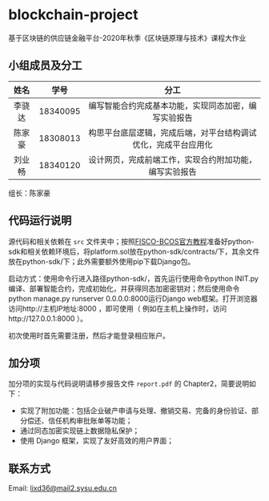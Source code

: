 # blockchain-project
基于区块链的供应链金融平台-2020年秋季《区块链原理与技术》课程大作业

## 小组成员及分工
| **姓名** | **学号** |                           **分工**                           |
| :------: | :------: | :----------------------------------------------------------: |
|  李骁达  | 18340095 |     编写智能合约完成基本功能，实现同态加密，编写实验报告     |
|  陈家豪  | 18308013 | 构思平台底层逻辑，完成后端，对平台结构调试优化，完成平台应用化 |
|  刘业畅  | 18340120 |    设计网页，完成前端工作，实现合约附加功能，编写实验报告    |

组长：陈家豪

## 代码运行说明
源代码和相关依赖在 `src` 文件夹中；按照[FISCO-BCOS官方教程](https://fisco-bcos-documentation.readthedocs.io/zh_CN/latest/docs/sdk/python_sdk/index.html)准备好python-sdk和相关依赖环境后，将platform.sol放在python-sdk/contracts/下，其余文件放在python-sdk/下；此外需要额外使用pip下载Django包。

启动方式：使用命令行进入路径python-sdk/，首先运行使用命令python INIT.py编译、部署智能合约，完成初始化，并获得同态加密密钥对；然后使用命令python manage.py runserver 0.0.0.0:8000运行Django web框架。打开浏览器访问http://主机IP地址:8000 ，即可使用（ 例如在主机上操作时，访问http://127.0.0.1:8000 ）。

初次使用时首先需要注册，然后才能登录相应账户。

## 加分项
加分项的实现与代码说明请移步报告文件 `report.pdf` 的 Chapter2，简要说明如下：
+ 实现了附加功能：包括企业破产申请与处理、撤销交易、完备的身份验证、部分偿还、信任机构审批账单等功能；
+ 通过同态加密实现链上数据隐私保护；
+ 使用 Django 框架，实现了友好高效的用户界面；

## 联系方式
Email: lixd36@mail2.sysu.edu.cn
